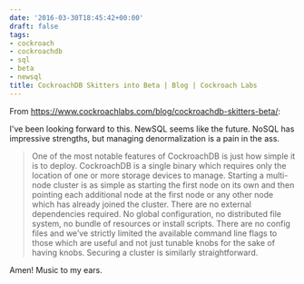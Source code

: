 ```yaml
---
date: '2016-03-30T18:45:42+00:00'
draft: false
tags:
- cockroach
- cockroachdb
- sql
- beta
- newsql
title: CockroachDB Skitters into Beta | Blog | Cockroach Labs
---
```


From https://www.cockroachlabs.com/blog/cockroachdb-skitters-beta/:

I've been looking forward to this. NewSQL seems like the future. NoSQL has impressive strengths, but managing denormalization is a pain in the ass.

>One of the most notable features of CockroachDB is just how simple it is to deploy. CockroachDB is a single binary which requires only the location of one or more storage devices to manage. Starting a multi-node cluster is as simple as starting the first node on its own and then pointing each additional node at the first node or any other node which has already joined the cluster. There are no external dependencies required. No global configuration, no distributed file system, no bundle of resources or install scripts. There are no config files and we’ve strictly limited the available command line flags to those which are useful and not just tunable knobs for the sake of having knobs. Securing a cluster is similarly straightforward.

Amen! Music to my ears.
